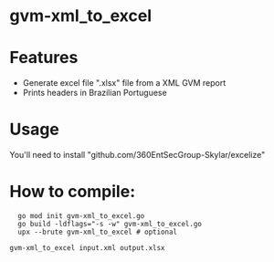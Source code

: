 # gvm-xml_to_excel

# Features
- Generate excel file ".xlsx" file from a XML GVM report
- Prints headers in Brazilian Portuguese

# Usage
You'll need to install
"github.com/360EntSecGroup-Skylar/excelize"

# How to compile:
```
  go mod init gvm-xml_to_excel.go
  go build -ldflags="-s -w" gvm-xml_to_excel.go
  upx --brute gvm-xml_to_excel # optional
```


```
gvm-xml_to_excel input.xml output.xlsx
```



